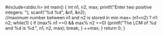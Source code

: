 #include<stdio.h>
int main()
{
	int n1, n2, max;
	printf("Enter two positive integers: ");
	scanf("%d %d", &n1, &n2);	
	//maximum number between n1 and n2 is stored in min
	max= (n1>n2) ? n1: n2;
	while(1)
	{
		if (max% n1 ==0 && max% n2 ==0)
		{printf("The LCM of %d and %d is %d.", n1, n2, max);
		 break;
		}
		++max;
	}
	return 0;
}
